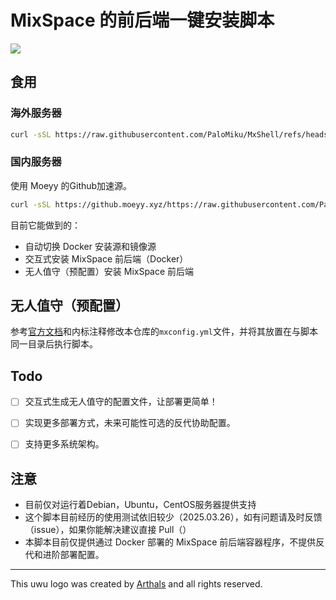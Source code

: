 # MixSpace 的前后端一键安装脚本 

<img src="https://cdn.jsdelivr.net/gh/mx-space/.github@main/uwu.png" />

## 食用

### 海外服务器

```bash
curl -sSL https://raw.githubusercontent.com/PaloMiku/MxShell/refs/heads/main/install.sh -o install.sh && bash install.sh
```

### 国内服务器

使用 Moeyy 的Github加速源。

```bash
curl -sSL https://github.moeyy.xyz/https://raw.githubusercontent.com/PaloMiku/MxShell/refs/heads/main/install.sh -o install.sh && bash install.sh
```

目前它能做到的：

- 自动切换 Docker 安装源和镜像源
- 交互式安装 MixSpace 前后端（Docker）
- 无人值守（预配置）安装 MixSpace 前后端

## 无人值守（预配置）

参考[官方文档](https://mx-space.js.org)和内标注释修改本仓库的`mxconfig.yml`文件，并将其放置在与脚本同一目录后执行脚本。

## Todo

- [ ] 交互式生成无人值守的配置文件，让部署更简单！

- [ ] 实现更多部署方式，未来可能性可选的反代协助配置。

- [ ] 支持更多系统架构。

## 注意

- 目前仅对运行着Debian，Ubuntu，CentOS服务器提供支持
- 这个脚本目前经历的使用测试依旧较少（2025.03.26），如有问题请及时反馈（issue），如果你能解决建议直接 Pull（）
- 本脚本目前仅提供通过 Docker 部署的 MixSpace 前后端容器程序，不提供反代和进阶部署配置。
---

This uwu logo was created by [Arthals](https://github.com/zhuozhiyongde) and all rights reserved.